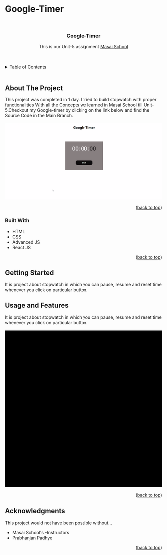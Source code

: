 # Google-Timer


<!-- PROJECT LOGO -->
<br />
<div align="center">
  <a href="https://github.com/Karishma282/Google-Timer">

  </a>

<h3 align="center">Google-Timer</h3>

  <p align="center">
    This is our Unit-5 assignment <a href="https://www.masaischool.com/"> Masai School </a> 
    <br />
  
</div>
<br/>
<br/>

<!-- TABLE OF CONTENTS -->
<details>
  <summary>Table of Contents</summary>
  <ol>
    <li>
      <a href="#about-the-project">About The Project</a>
      <ul>
        <li><a href="#built-with">Built With</a></li>
      </ul>
    </li>
    <li>
      <a href="#getting-started">Getting Started</a>
      <ul>
        <li><a href="#Prerequisites-and-installation">Pre-requisites & Installation</a></li>
      </ul>
    </li>
    <li><a href="#usage-and-features">Usage & Features </a></li>
    <li><a href="#acknowledgments">Acknowledgments</a></li>
  </ol>
</details>

<br/>

<!-- ABOUT THE PROJECT -->

## About The Project


This  project was completed in 1 day.
I tried to build stopwatch with proper functionalities With all the Concepts we learned in Masai School till Unit-5.Checkout my Google-timer by clicking on the link below and find the Source Code in the Main Branch.
<br/>
<br/>
<a href="silver-gnome-eeef58.netlify.app">
<img src="https://github.com/Karishma282/Google-Timer/blob/main/Screenshot%202022-04-27%20002730.png" alt="Home-Screen" width="1000" >

</a>

<p align="right">(<a href="#top">back to top</a>)</p>

### Built With

- HTML
- CSS
- Advanced JS
- React JS



<p align="right">(<a href="#top">back to top</a>)</p>

<!-- GETTING STARTED -->

## Getting Started

 It is project about stopwatch in which you can pause, resume and reset time whenever you click on particular button. 



<!-- USAGE EXAMPLES -->

## Usage and Features
It is project about stopwatch in which you can pause, resume and reset time whenever you click on particular button. 
<br/>
<br/>
 <img src="https://github.com/Karishma282/Google-Timer/blob/main/video-to-gif-converter%20(1).gif" > 
<p align="right">(<a href="#top">back to top</a>)</p>





<!-- ACKNOWLEDGMENTS -->

## Acknowledgments

This project would not have been possible without…

- Masai School's -Instructors
- Prabhanjan Padhye

<p align="right">(<a href="#top">back to top</a>)</p>
